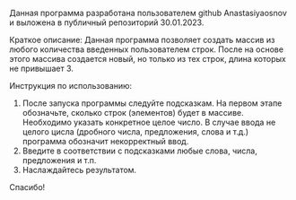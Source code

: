 Данная программа разработана пользователем github Anastasiyaosnov и выложена в публичный репозиторий 30.01.2023.

Краткое описание:
Данная программа позволяет создать массив из любого количества введенных пользователем строк. После на основе этого массива создается новый, но только из тех строк, длина которых не привышает 3.

Инструкция по использованию: 
1. После запуска программы следуйте подсказкам. На первом этапе обозначьте, сколько строк (элементов) будет в массиве. Необходимо указать конкретное целое число. В случае ввода не целого цисла (дробного числа, предложения, слова и т.д.) программа обозначит некорректный ввод.
2. Введите в соответствии с подсказками любые слова, числа, предложения и т.п.
3. Наслаждайтесь результатом.

Спасибо!